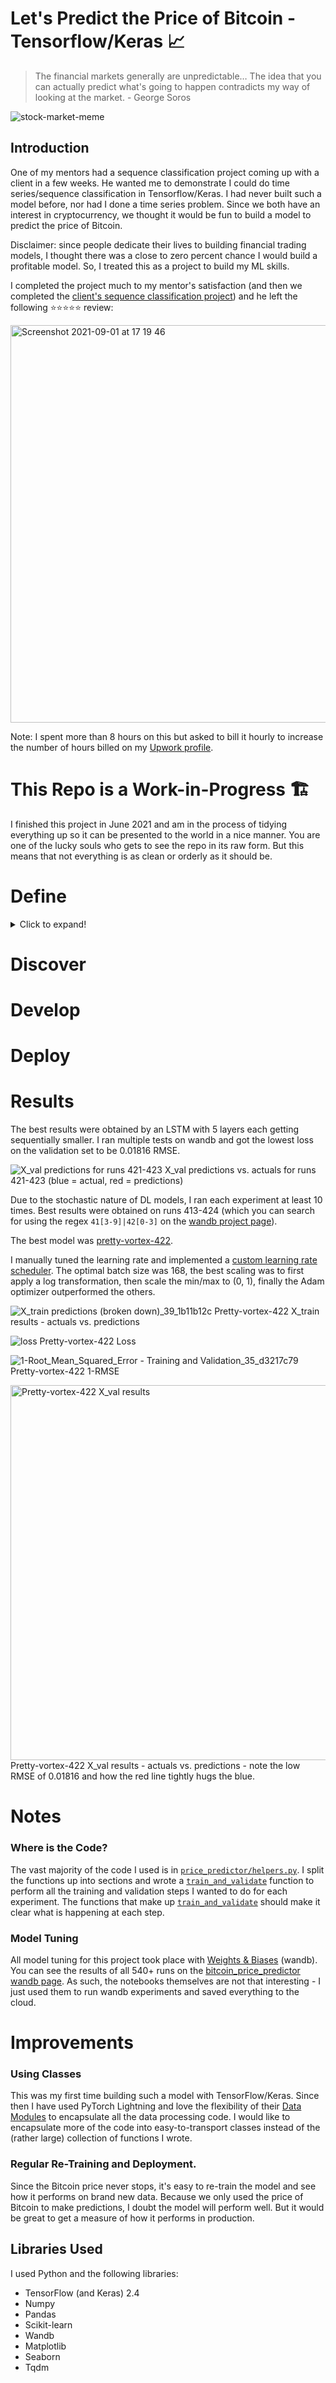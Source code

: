 # Let's Predict the Price of Bitcoin - Tensorflow/Keras 📈

> The financial markets generally are unpredictable… The idea that you can actually predict what's going to happen contradicts my way of looking at the market. - George Soros

![stock-market-meme](https://user-images.githubusercontent.com/51246969/139806831-81b387ed-6415-4ea6-81d2-11caf6e56a31.png)

## Introduction

One of my mentors had a sequence classification project coming up with a client in a few weeks. He wanted me to demonstrate I could do time series/sequence classification in Tensorflow/Keras. I had never built such a model before, nor had I done a time series problem. Since we both have an interest in cryptocurrency, we thought it would be fun to build a model to predict the price of Bitcoin. 

Disclaimer: since people dedicate their lives to building financial trading models, I thought there was a close to zero percent chance I would build a profitable model. So, I treated this as a project to build my ML skills.

I completed the project much to my mentor's satisfaction (and then we completed the [client's sequence classification project](https://github.com/theadammurphy/sequence_classification_pytorch)) and he left the following ⭐⭐⭐⭐⭐ review:

<img width="636" alt="Screenshot 2021-09-01 at 17 19 46" src="https://user-images.githubusercontent.com/51246969/131698489-32a12020-7cd0-4277-9a62-1907f0eff43d.png">

Note: I spent more than 8 hours on this but asked to bill it hourly to increase the number of hours billed on my [Upwork profile](https://www.upwork.com/freelancers/~01153ca9fd0099730e).

# This Repo is a Work-in-Progress 🏗

I finished this project in June 2021 and am in the process of tidying everything up so it can be presented to the world in a nice manner. You are one of the lucky souls who gets to see the repo in its raw form. But this means that not everything is as clean or orderly as it should be.

# Define

<details><summary>Click to expand!</summary><p>
  
1. Demonstrate I can build and tune Tensorflow/Keras models on time series/sequence classification problems
2. Demonstrate I can work independently each week and report back on progress

  </p></details>

# Discover

# Develop

# Deploy

# Results

The best results were obtained by an LSTM with 5 layers each getting sequentially smaller. I ran multiple tests on wandb and got the lowest loss on the validation set to be 0.01816 RMSE.

![X_val predictions for runs 421-423](https://user-images.githubusercontent.com/51246969/131756693-86770d0d-dfac-4060-94ce-45d1bb021e3a.png)
X_val predictions vs. actuals for runs 421-423 (blue = actual, red = predictions)

Due to the stochastic nature of DL models, I ran each experiment at least 10 times. Best results were obtained on runs 413-424 (which you can search for using the regex `41[3-9]|42[0-3]` on the [wandb project page](https://wandb.ai/theadammurphy/bitcoin_price_predictor?workspace=user-theadammurphy)).

The best model was [pretty-vortex-422](https://wandb.ai/theadammurphy/bitcoin_price_predictor/runs/k8h5jmb0).

I manually tuned the learning rate and implemented a [custom learning rate scheduler](https://github.com/theadammurphy/bitcoin_price_predictor/blob/f6e801c4d83d993f53cb2eb70ee748c7499b2ddc/price_predictor/helpers.py#L583-L589). The optimal batch size was 168, the best scaling was to first apply a log transformation, then scale the min/max to (0, 1), finally the Adam optimizer outperformed the others.

![X_train predictions (broken down)_39_1b11b12c](https://user-images.githubusercontent.com/51246969/131756093-60d9c154-f196-4fff-91e7-b27600848301.png)
Pretty-vortex-422 X_train results - actuals vs. predictions

![loss](https://user-images.githubusercontent.com/51246969/131756167-a35bb676-1f40-409a-9271-883ddc6ebcdf.png)
Pretty-vortex-422 Loss

![1-Root_Mean_Squared_Error - Training and Validation_35_d3217c79](https://user-images.githubusercontent.com/51246969/131756200-2b1eab22-fbe3-42f4-8c0e-70c1dd0410b1.png)
Pretty-vortex-422 1-RMSE

<img src="https://user-images.githubusercontent.com/51246969/131756215-e955cdde-1a67-4956-9cfa-87655b46002c.png" alt="Pretty-vortex-422 X_val results" width=600 />
Pretty-vortex-422 X_val results - actuals vs. predictions - note the low RMSE of 0.01816 and how the red line tightly hugs the blue.


# Notes

### Where is the Code?

The vast majority of the code I used is in [`price_predictor/helpers.py`](https://github.com/theadammurphy/bitcoin_price_predictor/blob/main/price_predictor/helpers.py). I split the functions up into sections and wrote a [`train_and_validate`](https://github.com/theadammurphy/bitcoin_price_predictor/blob/50f726064d2230d748309420716758983909bba0/price_predictor/helpers.py#L895-L940) function to perform all the training and validation steps I wanted to do for each experiment. The functions that make up [`train_and_validate`](https://github.com/theadammurphy/bitcoin_price_predictor/blob/50f726064d2230d748309420716758983909bba0/price_predictor/helpers.py#L895-L940) should make it clear what is happening at each step. 

### Model Tuning

All model tuning for this project took place with [Weights & Biases](https://wandb.ai/site) (wandb). You can see the results of all 540+ runs on the [bitcoin_price_predictor wandb page](https://wandb.ai/theadammurphy/bitcoin_price_predictor?workspace=user-theadammurphy). As such, the notebooks themselves are not that interesting - I just used them to run wandb experiments and saved everything to the cloud. 


# Improvements

### Using Classes

This was my first time building such a model with TensorFlow/Keras. Since then I have used PyTorch Lightning and love the flexibility of their [Data Modules](https://pytorch-lightning.readthedocs.io/en/latest/extensions/datamodules.html) to encapsulate all the data processing code. I would like to encapsulate more of the code into easy-to-transport classes instead of the (rather large) collection of functions I wrote. 

### Regular Re-Training and Deployment. 

Since the Bitcoin price never stops, it's easy to re-train the model and see how it performs on brand new data. Because we only used the price of Bitcoin to make predictions, I doubt the model will perform well. But it would be great to get a measure of how it performs in production. 

## Libraries Used

I used Python and the following libraries:
* TensorFlow (and Keras) 2.4 
* Numpy
* Pandas
* Scikit-learn 
* Wandb
* Matplotlib
* Seaborn
* Tqdm
